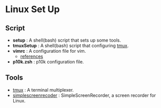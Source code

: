 # Linux Set Up

## Script
* **setup** : A shell(bash) script that sets up some tools.
* **tmuxSetup** : A shell(bash) script that configuring [tmux](https://github.com/tmux/tmux).
* **vimrc** : A configuration file for vim.
    * [references](https://magiclen.org/vimrc/)
* **p10k.zsh** : p10k configuration file.

## Tools
* [tmux](https://github.com/tmux/tmux) : A terminal multiplexer.
* [simplescreenrecoder](https://github.com/MaartenBaert/ssr) : SimpleScreenRecorder, a screen recorder for Linux.

